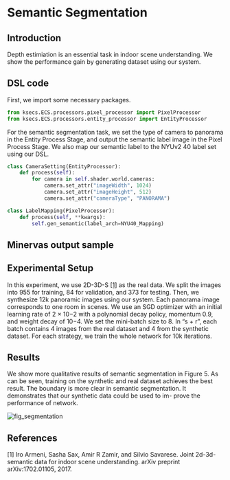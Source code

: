 # Semantic Segmentation

## Introduction
Depth estimiation is an essential task in indoor scene understanding. We show the performance gain by generating dataset using our system.

## DSL code
<!-- For room layout estimation task, we create a
filter rule using DSL in the Scene Process Stage, and setting
the type of camera as “panorama”. We also use the sampler
of the transform component to randomly move cameras, and
use the output component to write out corner positions and
camera parameters. -->


First, we import some necessary packages.
```python
from ksecs.ECS.processors.pixel_processor import PixelProcessor
from ksecs.ECS.processors.entity_processor import EntityProcessor
```

For the semantic segmentation task, we set the type of camera to panorama in the Entity Process Stage, and output the semantic label image in the Pixel Process Stage.
We also map our semantic label to the NYUv2 40 label set using our DSL.

```python
class CameraSetting(EntityProcessor):
    def process(self):
        for camera in self.shader.world.cameras:
            camera.set_attr("imageWidth", 1024)
            camera.set_attr("imageHeight", 512)
            camera.set_attr("cameraType", "PANORAMA")
```

```python
class LabelMapping(PixelProcessor):
    def process(self, **kwargs):
        self.gen_semantic(label_arch=NYU40_Mapping)
```


## Minervas output sample

## Experimental Setup

In this experiment, we use 2D-3D-S [[1]](#1) as the real data. We split the images into 955 for
training, 84 for validation, and 373 for testing. Then, we
synthesize 12k panoramic images using our system. Each
panorama image corresponds to one room in scenes.
We use an SGD optimizer with an initial learning rate of
2 × 10−2 with a polynomial decay policy, momentum 0.9,
and weight decay of 10−4. We set the mini-batch size to
8. In “s + r”, each batch contains 4 images from the real
dataset and 4 from the synthetic dataset. For each strategy,
we train the whole network for 10k iterations.

## Results

We show more qualitative results of semantic segmentation in Figure 5. As can be seen, training
on the synthetic and real dataset achieves the best result.
The boundary is more clear in semantic segmentation. It
demonstrates that our synthetic data could be used to im-
prove the performance of network.

![fig_segmentation](./../examples_figs/fig_semantic.png)
<!-- ![table_layout](./../examples_figs/table_layout.png) -->

## References
<a id="1">[1]</a> 
Iro Armeni, Sasha Sax, Amir R Zamir, and Silvio Savarese. Joint 2d-3d-semantic data for indoor scene understanding. arXiv preprint arXiv:1702.01105, 2017.